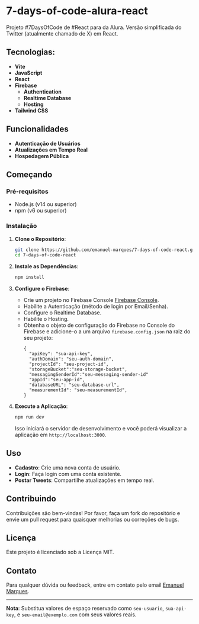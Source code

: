 # 7-days-of-code-alura-react

Projeto #7DaysOfCode de #React para da Alura.
Versão simplificada do Twitter (atualmente chamado de X) em React.

## Tecnologias:
- **Vite**
- **JavaScript**
- **React**
- **Firebase**
  - **Authentication**
  - **Realtime Database**
  - **Hosting**
- **Tailwind CSS**

## Funcionalidades
- **Autenticação de Usuários**
- **Atualizações em Tempo Real**
- **Hospedagem Pública**
## Começando

### Pré-requisitos

- Node.js (v14 ou superior)
- npm (v6 ou superior)

### Instalação

1. **Clone o Repositório**:
    ```sh
    git clone https://github.com/emanuel-marques/7-days-of-code-react.git
    cd 7-days-of-code-react
    ```

2. **Instale as Dependências**:
    ```sh
    npm install
    ```

3. **Configure o Firebase**:
    - Crie um projeto no Firebase Console [Firebase Console](https://console.firebase.google.com/).
    - Habilite a Autenticação (método de login por Email/Senha).
    - Configure o Realtime Database.
    - Habilite o Hosting.
    - Obtenha o objeto de configuração do Firebase no Console do Firebase e adicione-o a um arquivo `firebase.config.json` na raiz do seu projeto:
        ```
        {
          "apiKey": "sua-api-key",
          "authDomain": "seu-auth-domain",
          "projectId": "seu-project-id",
          "storageBucket":"seu-storage-bucket",
          "messagingSenderId":"seu-messaging-sender-id"
          "appId":"seu-app-id",
          "databaseURL": "seu-database-url",
          "measurementId": "seu-measurementId",
        }
        ```

4. **Execute a Aplicação**:
    ```sh
    npm run dev
    ```
    Isso iniciará o servidor de desenvolvimento e você poderá visualizar a aplicação em `http://localhost:3000`.

## Uso

- **Cadastro**: Crie uma nova conta de usuário.
- **Login**: Faça login com uma conta existente.
- **Postar Tweets**: Compartilhe atualizações em tempo real.

## Contribuindo

Contribuições são bem-vindas! Por favor, faça um fork do repositório e envie um pull request para quaisquer melhorias ou correções de bugs.

## Licença

Este projeto é licenciado sob a Licença MIT.

## Contato

Para qualquer dúvida ou feedback, entre em contato pelo email [Emanuel Marques](emanuelmarques585@gmail.com).

---

**Nota**: Substitua valores de espaço reservado como `seu-usuario`, `sua-api-key`, e `seu-email@exemplo.com` com seus valores reais.

